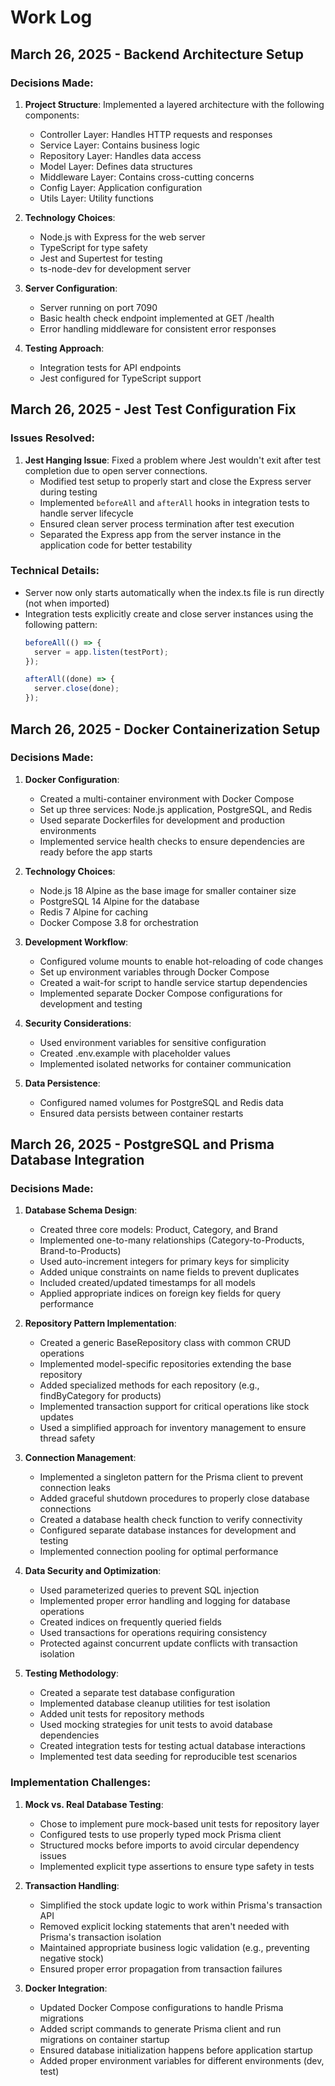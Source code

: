 # Work Log

## March 26, 2025 - Backend Architecture Setup

### Decisions Made:
1. **Project Structure**: Implemented a layered architecture with the following components:
   - Controller Layer: Handles HTTP requests and responses
   - Service Layer: Contains business logic
   - Repository Layer: Handles data access
   - Model Layer: Defines data structures
   - Middleware Layer: Contains cross-cutting concerns
   - Config Layer: Application configuration
   - Utils Layer: Utility functions

2. **Technology Choices**:
   - Node.js with Express for the web server
   - TypeScript for type safety
   - Jest and Supertest for testing
   - ts-node-dev for development server

3. **Server Configuration**:
   - Server running on port 7090
   - Basic health check endpoint implemented at GET /health
   - Error handling middleware for consistent error responses

4. **Testing Approach**:
   - Integration tests for API endpoints
   - Jest configured for TypeScript support

## March 26, 2025 - Jest Test Configuration Fix

### Issues Resolved:
1. **Jest Hanging Issue**: Fixed a problem where Jest wouldn't exit after test completion due to open server connections.
   - Modified test setup to properly start and close the Express server during testing
   - Implemented `beforeAll` and `afterAll` hooks in integration tests to handle server lifecycle
   - Ensured clean server process termination after test execution
   - Separated the Express app from the server instance in the application code for better testability

### Technical Details:
- Server now only starts automatically when the index.ts file is run directly (not when imported)
- Integration tests explicitly create and close server instances using the following pattern:
  ```typescript
  beforeAll(() => {
    server = app.listen(testPort);
  });

  afterAll((done) => {
    server.close(done);
  });
  ```

## March 26, 2025 - Docker Containerization Setup

### Decisions Made:
1. **Docker Configuration**:
   - Created a multi-container environment with Docker Compose
   - Set up three services: Node.js application, PostgreSQL, and Redis
   - Used separate Dockerfiles for development and production environments
   - Implemented service health checks to ensure dependencies are ready before the app starts

2. **Technology Choices**:
   - Node.js 18 Alpine as the base image for smaller container size
   - PostgreSQL 14 Alpine for the database
   - Redis 7 Alpine for caching
   - Docker Compose 3.8 for orchestration

3. **Development Workflow**:
   - Configured volume mounts to enable hot-reloading of code changes
   - Set up environment variables through Docker Compose
   - Created a wait-for script to handle service startup dependencies
   - Implemented separate Docker Compose configurations for development and testing

4. **Security Considerations**:
   - Used environment variables for sensitive configuration
   - Created .env.example with placeholder values
   - Implemented isolated networks for container communication

5. **Data Persistence**:
   - Configured named volumes for PostgreSQL and Redis data
   - Ensured data persists between container restarts

## March 26, 2025 - PostgreSQL and Prisma Database Integration

### Decisions Made:
1. **Database Schema Design**:
   - Created three core models: Product, Category, and Brand
   - Implemented one-to-many relationships (Category-to-Products, Brand-to-Products)
   - Used auto-increment integers for primary keys for simplicity
   - Added unique constraints on name fields to prevent duplicates
   - Included created/updated timestamps for all models
   - Applied appropriate indices on foreign key fields for query performance

2. **Repository Pattern Implementation**:
   - Created a generic BaseRepository class with common CRUD operations
   - Implemented model-specific repositories extending the base repository
   - Added specialized methods for each repository (e.g., findByCategory for products)
   - Implemented transaction support for critical operations like stock updates
   - Used a simplified approach for inventory management to ensure thread safety

3. **Connection Management**:
   - Implemented a singleton pattern for the Prisma client to prevent connection leaks
   - Added graceful shutdown procedures to properly close database connections
   - Created a database health check function to verify connectivity
   - Configured separate database instances for development and testing
   - Implemented connection pooling for optimal performance

4. **Data Security and Optimization**:
   - Used parameterized queries to prevent SQL injection
   - Implemented proper error handling and logging for database operations
   - Created indices on frequently queried fields
   - Used transactions for operations requiring consistency
   - Protected against concurrent update conflicts with transaction isolation

5. **Testing Methodology**:
   - Created a separate test database configuration
   - Implemented database cleanup utilities for test isolation
   - Added unit tests for repository methods
   - Used mocking strategies for unit tests to avoid database dependencies
   - Created integration tests for testing actual database interactions
   - Implemented test data seeding for reproducible test scenarios

### Implementation Challenges:
1. **Mock vs. Real Database Testing**:
   - Chose to implement pure mock-based unit tests for repository layer
   - Configured tests to use properly typed mock Prisma client
   - Structured mocks before imports to avoid circular dependency issues
   - Implemented explicit type assertions to ensure type safety in tests

2. **Transaction Handling**:
   - Simplified the stock update logic to work within Prisma's transaction API
   - Removed explicit locking statements that aren't needed with Prisma's transaction isolation
   - Maintained appropriate business logic validation (e.g., preventing negative stock)
   - Ensured proper error propagation from transaction failures

3. **Docker Integration**:
   - Updated Docker Compose configurations to handle Prisma migrations
   - Added script commands to generate Prisma client and run migrations on container startup
   - Ensured database initialization happens before application startup
   - Added proper environment variables for different environments (dev, test)
